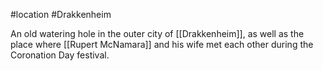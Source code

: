 #location #Drakkenheim 

An old watering hole in the outer city of [[Drakkenheim]], as well as the place where [[Rupert McNamara]] and his wife met each other during the Coronation Day festival.